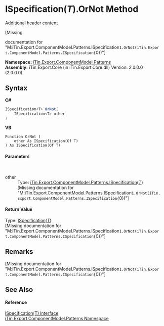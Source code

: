 # ISpecification(*T*).OrNot Method 
Additional header content 

\[Missing <summary> documentation for "M:iTin.Export.ComponentModel.Patterns.ISpecification`1.OrNot(iTin.Export.ComponentModel.Patterns.ISpecification{`0})"\]

**Namespace:**&nbsp;<a href="N_iTin_Export_ComponentModel_Patterns">iTin.Export.ComponentModel.Patterns</a><br />**Assembly:**&nbsp;iTin.Export.Core (in iTin.Export.Core.dll) Version: 2.0.0.0 (2.0.0.0)

## Syntax

**C#**<br />
``` C#
ISpecification<T> OrNot(
	ISpecification<T> other
)
```

**VB**<br />
``` VB
Function OrNot ( 
	other As ISpecification(Of T)
) As ISpecification(Of T)
```


#### Parameters
&nbsp;<dl><dt>other</dt><dd>Type: <a href="T_iTin_Export_ComponentModel_Patterns_ISpecification_1">iTin.Export.ComponentModel.Patterns.ISpecification</a>(<a href="T_iTin_Export_ComponentModel_Patterns_ISpecification_1">*T*</a>)<br />\[Missing <param name="other"/> documentation for "M:iTin.Export.ComponentModel.Patterns.ISpecification`1.OrNot(iTin.Export.ComponentModel.Patterns.ISpecification{`0})"\]</dd></dl>

#### Return Value
Type: <a href="T_iTin_Export_ComponentModel_Patterns_ISpecification_1">ISpecification</a>(<a href="T_iTin_Export_ComponentModel_Patterns_ISpecification_1">*T*</a>)<br />\[Missing <returns> documentation for "M:iTin.Export.ComponentModel.Patterns.ISpecification`1.OrNot(iTin.Export.ComponentModel.Patterns.ISpecification{`0})"\]

## Remarks
\[Missing <remarks> documentation for "M:iTin.Export.ComponentModel.Patterns.ISpecification`1.OrNot(iTin.Export.ComponentModel.Patterns.ISpecification{`0})"\]

## See Also


#### Reference
<a href="T_iTin_Export_ComponentModel_Patterns_ISpecification_1">ISpecification(T) Interface</a><br /><a href="N_iTin_Export_ComponentModel_Patterns">iTin.Export.ComponentModel.Patterns Namespace</a><br />